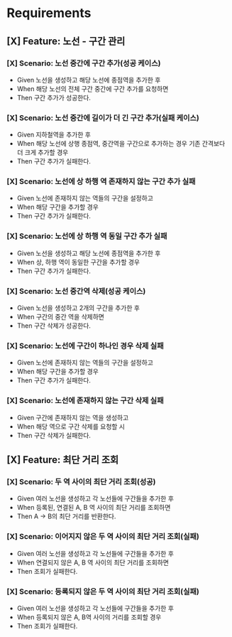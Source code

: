 # Requirements

## [X] Feature: 노선 - 구간 관리

### [X] Scenario: 노선 중간에 구간 추가(성공 케이스)
* Given 노선을 생성하고 해당 노선에 종점역을 추가한 후
* When 해당 노선의 전체 구간 중간에 구간 추가를 요청하면
* Then 구간 추가가 성공한다.

### [X] Scenario: 노선 중간에 길이가 더 긴 구간 추가(실패 케이스)
* Given 지하철역을 추가한 후
* When 해당 노선에 상행 종점역, 중간역을 구간으로 추가하는 경우 기존 간격보다 더 크게 추가할 경우
* Then 구간 추가가 실패한다.

### [X] Scenario: 노선에 상 하행 역 존재하지 않는 구간 추가 실패
* Given 노선에 존재하지 않는 역들의 구간을 설정하고
* When 해당 구간을 추가할 경우
* Then 구간 추가가 실패한다.

### [X] Scenario: 노선에 상 하행 역 동일 구간 추가 실패
* Given 노선을 생성하고 해당 노선에 종점역을 추가한 후
* When 상, 하행 역이 동일한 구간을 추가할 경우
* Then 구간 추가가 실패한다.

### [X] Scenario: 노선 중간역 삭제(성공 케이스)
* Given 노선을 생성하고 2개의 구간을 추가한 후
* When 구간의 중간 역을 삭제하면
* Then 구간 삭제가 성공한다.

### [X] Scenario: 노선에 구간이 하나인 경우 삭제 실패
* Given 노선에 존재하지 않는 역들의 구간을 설정하고
* When 해당 구간을 추가할 경우
* Then 구간 추가가 실패한다.

### [X] Scenario: 노선에 존재하지 않는 구간 삭제 실패
* Given 구간에 존재하지 않는 역을 생성하고
* When 해당 역으로 구간 삭제를 요청할 시
* Then 구간 삭제가 실패한다.

## [X] Feature: 최단 거리 조회

### [X] Scenario: 두 역 사이의 최단 거리 조회(성공)
* Given 여러 노선을 생성하고 각 노선들에 구간들을 추가한 후
* When 등록된, 연결된 A, B 역 사이의 최단 거리를 조회하면
* Then A -> B의 최단 거리를 반환한다.

### [X] Scenario: 이어지지 않은 두 역 사이의 최단 거리 조회(실패)
* Given 여러 노선을 생성하고 각 노선들에 구간들을 추가한 후
* When 연결되지 않은 A, B 역 사이의 최단 거리를 조회하면
* Then 조회가 실패한다.

### [X] Scenario: 등록되지 않은 두 역 사이의 최단 거리 조회(실패)
* Given 여러 노선을 생성하고 각 노선들에 구간들을 추가한 후
* When 등록되지 않은 A, B역 사이의 거리를 조회할 경우
* Then 조회가 실패한다.
